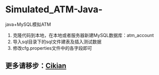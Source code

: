 # Simulated_ATM-Java-
java+MySQL模拟ATM
1. 克隆代码到本地，在本地或者服务器新建MySQL数据库：atm_account
2. 导入sql目录下的sql文件建表及插入测试数据
3. 修改cfg.properties文件中的各字段即可
## 更多请移步：[Cikian](https://www.cikian.cn/2022/11/17/java-xiao-wan-yi-mo-ni-atm/)
